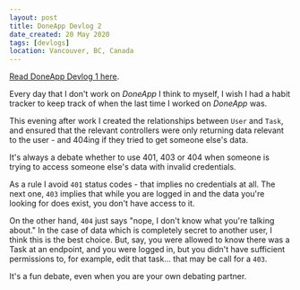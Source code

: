 ```yaml
---
layout: post
title: DoneApp Devlog 2
date_created: 20 May 2020
tags: [devlogs]
location: Vancouver, BC, Canada
---
```


[Read DoneApp Devlog 1 here](/blog/done-devlog-1).

Every day that I don't work on _DoneApp_ I think to myself, I wish I had a habit tracker to keep track of when the last time I worked on _DoneApp_ was.

This evening after work I created the relationships between `User` and `Task`, and ensured that the relevant controllers were only returning data relevant to the user - and 404ing if they tried to get someone else's data.

It's always a debate whether to use 401, 403 or 404 when someone is trying to access someone else's data with invalid credentials.

As a rule I avoid `401` status codes - that implies no credentials at all. The next one, `403` implies that while you are logged in and the data you're looking for does exist, you don't have access to it.

On the other hand, `404` just says "nope, I don't know what you're talking about." In the case of data which is completely secret to another user, I think this is the best choice. But, say, you were allowed to know there was a Task at an endpoint, and you were logged in, but you didn't have sufficient permissions to, for example, edit that task... that may be call for a `403`.

It's a fun debate, even when you are your own debating partner.
